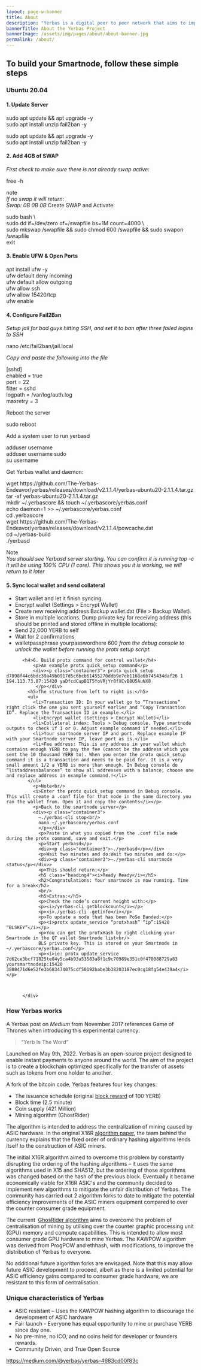 ```yaml
---
layout: page-w-banner
title: About
description: "Yerbas is a digital peer to peer network that aims to implement a use case specific blockchain, designed to efficiently handle one specific function: the transfer of assets from one party to another."
bannerTitle: About the Yerbas Project
bannerImage: /assets/img/pages/about/about-banner.jpg
permalink: /about/
---
```


<div class="wrapper mt-16 pb-20">
  <h2>To build your Smartnode, follow these simple steps</h2>
     <h3>Ubuntu 20.04</h3>
      <h4>1. Update Server</h4>
        <p>sudo apt update && apt upgrade -y <br/>
          sudo apt install unzip fail2ban -y
        </p>
    <div>
        <p>sudo apt update && apt upgrade -y <br/>
          sudo apt install unzip fail2ban -y
        </p>
    </div>  
        <h4>2. Add 4GB of SWAP</h4>
            <p><i>First check to make sure there is not already swap active:</i></p>
            <div><p class="container3">free -h</p></div>
            <p>note<br/>
            <i>If no swap it will return:<br/>
               Swap:     0B     0B     0B</i>
               Create SWAP and Activate:
            </p>
            <div><p>
            sudo bash \<br/>
            sudo dd if=/dev/zero of=/swapfile bs=1M count=4000 \<br/>
            sudo mkswap /swapfile && sudo chmod 600 /swapfile && sudo swapon /swapfile<br/>
            exit<br/>
            </p></div>
          <h4>3. Enable UFW & Open Ports</h4>
            <div><p>
            apt install ufw -y<br/>
            ufw default deny incoming<br/>
            ufw default allow outgoing<br/>
            ufw allow ssh<br/>
            ufw allow 15420/tcp<br/>
            ufw enable <br/></p></div>
          <h4>4. Configure Fail2Ban</h4>
        <div>
            <p><i>Setup jail for bad guys hitting SSH, and set it to ban after three failed logins to SSH</i></p>
            <p class="container3">
            nano /etc/fail2ban/jail.local</p></div>
            <p><i>Copy and paste the following into the file</i></p>
            <div><p class="container3">
            [sshd]<br/>
            enabled = true<br/>
            port = 22<br/>
            filter = sshd<br/>
            logpath = /var/log/auth.log<br/>
            maxretry = 3  <br/>
            </p></div>
            <p>Reboot the server</p>
            <div><p class="container3">sudo reboot</p></div>
            <p>Add a system user to run yerbasd</p>
            <div><p class="container3">
            adduser username<br/>
            adduser username sudo<br/>
            su username</p></div>
            <p>Get Yerbas wallet and daemon:</p>
            <div><p class="container3">
            wget https://github.com/The-Yerbas-Endeavor/yerbas/releases/download/v2.1.1.4/yerbas-ubuntu20-2.1.1.4.tar.gz<br/>
            tar -xf yerbas-ubuntu20-2.1.1.4.tar.gz<br/>
            mkdir ~/.yerbascore && touch ~/.yerbascore/yerbas.conf<br/>
            echo daemon=1 >> ~/.yerbascore/yerbas.conf<br/>
            cd .yerbascore<br/>
            wget https://github.com/The-Yerbas-Endeavor/yerbas/releases/download/v2.1.1.4/powcache.dat<br/>
            cd ~/yerbas-build<br/>
            ./yerbasd<br/> </p></div>
            <p>Note<br/>
            <i>You should see Yerbasd server starting. You can confirm it is running top -c it will be using 100% CPU (1 core). This shows you it is working, we will return to it later
              </i></p>
            <h4>5. Sync local wallet and send collateral</h4>
            <ul>
              <li>Start wallet and let it finish syncing.</li>
              <li>Encrypt wallet (Settings > Encrypt Wallet)</li>
              <li>Create new receiving address Backup wallet.dat (File > Backup Wallet).</li>
              <li>Store in multiple locations. Dump private key for receiving address (this should be printed and stored offline in multiple locations):</li>
              <li>Send 22,000 YERB to self</li>
              <li>Wait for 2 confirmations</li>
              <li>walletpassphrase yourpasswordhere 600   <i> from the debug console to unlock the wallet before running the protx setup script.</i> </li>
            </ul>

          <h4>6. Build protx command for control wallet</h4>
              <p>An example protx quick_setup command</p>
              <div><p class="container3"> protx quick_setup d7898f44c6bdc39a49b0917d5c6bcb61455270ddb9e7eb1168a6b745434daf26 1 194.113.73.87:15420 yaDfcdCupB1T5YoVRjYr8fXCvB8U5AuNX8
               </p></div>  
            <h5>The structure from left to right is:</h5>
            <ul>
              <li>Transaction ID: In your wallet go to “Transactions” right click the one you sent yourself earlier and “Copy Transaction ID”. Replace the Transaction ID in example.</li>
              <li>Encrypt wallet (Settings > Encrypt Wallet)</li>
              <li>Collateral index: Tools > Debug console. Type smartnode outputs to check if 1 or 0. Adjust example command if needed.</li>
              <li>Your smartnode server IP and port. Replace example IP with your Smartnode server IP, leave port as is.</li>
              <li>Fee address: This is any address in your wallet which contains enough YERB to pay the fee (cannot be the address which you sent the 10 thousand YERB to). When you enter the protx quick_setup command it is a transaction and needs to be paid for. It is a very small amount 1/2 a YERB is more than enough. In Debug console do “listaddressbalances” to show all addresses with a balance, choose one and replace address in example command.!</li>
            </ul>
              <p>Note<br/>
              <i>Enter the protx quick_setup command in Debug console. This will create a .conf file for that node in the same directory you ran the wallet from. Open it and copy the contents</i></p>
              <p>Back to the smartnode server</p>
              <div><p class="container3">
                ~./yerbas-cli stop<br/>
                nano ~/.yerbascore/yerbas.conf
                </p></div>
                <p>Paste in what you copied from the .conf file made during the protx command, save and exit.</p>
                <p>Start yerbasd</p> 
                <div><p class="container3">~./yerbasd</p></div>
                <p>Wait two minutes and do:Wait two minutes and do:</p>
                <div><p class="container3">~./yerbas-cli smartnode status</p></div>>
                <p>This should return:</p>
                <h5 class="heading4"><i>Ready Ready</i></h5>
                <h2>Congratulations: Your smartnode is now running. Time for a break</h2>
                <br/>
                <h5>Extras:</h5>
                <p>Check the node’s current height with:</p>
                <p><i>/yerbas-cli getblockcount</i></p>
                <p><i>./yerbas-cli -getinfo</i></p>
                <p>To update a node that has been PoSe Banded:</p>
                <p><i>protx update_service “protxhash” “ip”:15420 “BLSKEY”</i></p>
                <p>You can get the proTxHash by right clicking your Smartnode in the QT wallet Smartnode list<br/>
                BLS private key. This is stored on your Smartnode in ~/.yerbascore/yerbas.conf</p>
                <p><i>ie: protx update_service 7d62ce3bcf71825te84y5ca4b93a53583a8f1c9c70989e351c0f470088729a83 yoursmartnodeip:15420 3808471d6e52fe3b683474075cdf50192babe3b38203187ec0cg18fg54e439a4</i></p>



          </div>





  <h3>How Yerbas works</h3>

  <p>A Yerbas post on&nbsp;<em>Medium</em>&nbsp;from November 2017 references Game of Thrones when introducing this experimental currency:</p>
  <blockquote>
    “Yerb Is The Word”
  </blockquote>

  <p>Launched on May 9th, 2022. Yerbas is an open-source project designed to enable instant payments to anyone around the world. The aim of the project is to create a blockchain optimized specifically for the transfer of assets such as tokens from one holder to another.</p>

  <p>A fork of the bitcoin code, Yerbas features four key changes:</p>

  <ul>
    <li>The issuance schedule (original <a href="/halving/">block reward</a> of 100 YERB)</li>
    <li>Block time (2.5 minute)</li>
    <li>Coin supply (421 Million)</li>
    <li>Mining algorithm (GhostRider)</li>
  </ul>

  <p>The algorithm is intended to address the centralization of mining caused by ASIC hardware. In the original X16R&nbsp;<a href="/assets/documents/X16R-Whitepaper.pdf">algorithm paper</a>, the team behind the currency explains that the fixed order of ordinary hashing algorithms lends itself to the construction of ASIC miners.</p>

  <p>The initial X16R algorithm aimed to overcome this problem by constantly disrupting the ordering of the hashing algorithms – it uses the same algorithms used in X15 and SHA512, but the ordering of those algorithms was changed based on the hash of the previous block. Eventually it became economically viable for X16R ASIC's and the community decided to implement new algorithms to mitigate the unfair distribution of Yerbas. The community has carried out 2 algorithm forks to date to mitigate the potential efficiency improvements of the ASIC miners equipment compared to over the counter consumer grade equipment.</p>

  <p>The current &nbsp;<a href="https://medium.com/@tronblack/yerbas-v4-kawpow-16fb1f8ec372">GhosRider algorithm</a> aims to overcome the problem of centralisation of mining by utilising over the counter graphic processing unit (GPU) memory and compute capabilities. This is intended to allow most consumer grade GPU hardware to mine Yerbas. The KAWPOW algorithm was derived from ProgPOW and ethhash, with modifications, to improve the distribution of Yerbas to everyone.</p>

  <p>No additional future algorithm forks are envisaged. Note that this may allow future ASIC development to proceed, albeit as there is a limited potential for ASIC efficiency gains compared to consumer grade hardware, we are resistant to this form of centralisation.</p>

  <h3>Unique characteristics of Yerbas</h3>

  <ul>
    <li>ASIC resistant – Uses the KAWPOW hashing algorithm to discourage the development of ASIC hardware</li>
    <li>Fair launch - Everyone has equal opportunity to mine or purchase YERB since day one.</li>
    <li>No pre-mine, no ICO, and no coins held for developer or founders rewards.</li>
    <li>Community Driven, and True Open Source</li>
  </ul>

  <p><a href="https://medium.com/@yerbas/yerbas-4683cd00f83c">https://medium.com/@yerbas/yerbas-4683cd00f83c</a></p>

</div>
